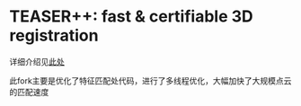 # TEASER++: fast & certifiable 3D registration 

详细介绍见[此处](https://github.com/MIT-SPARK/TEASER-plusplus)

此fork主要是优化了特征匹配处代码，进行了多线程优化，大幅加快了大规模点云的匹配速度
